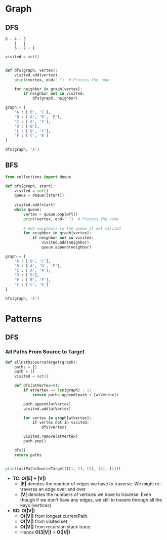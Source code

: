 # Graph
## DFS
```
6 - 4 - 3
    |   |
    5 - 2 - 1
```

```python
visited = set()


def dfs(graph, vertex):
    visited.add(vertex)
    print(vertex, end=" ")  # Process the node

    for neighbor in graph[vertex]:
        if neighbor not in visited:
            dfs(graph, neighbor)

graph = {
    'A': ['B', 'C'],
    'B': ['A', 'D', 'E'],
    'C': ['A', 'F'],
    'D': ['B'],
    'E': ['B', 'F'],
    'F': ['C', 'E']
}

dfs(graph, 'A')
```

## BFS
```python
from collections import deque

def bfs(graph, start):
    visited = set()
    queue = deque([start])
    
    visited.add(start)
    while queue:
        vertex = queue.popleft()
        print(vertex, end=" ")  # Process the node
        
        # Add neighbors to the queue if not visited
        for neighbor in graph[vertex]:
            if neighbor not in visited:
                visited.add(neighbor)
                queue.append(neighbor)

graph = {
    'A': ['B', 'C'],
    'B': ['A', 'D', 'E'],
    'C': ['A', 'F'],
    'D': ['B'],
    'E': ['B', 'F'],
    'F': ['C', 'E']
}

bfs(graph, 'A')
```

# Patterns
## DFS
### [All Paths From Source to Target](https://leetcode.com/problems/all-paths-from-source-to-target/)
```python
def allPathsSourceTarget(graph):
    paths = []
    path = []
    visited = set()

    def dfs(atVertex=0):
        if atVertex == len(graph) - 1:
            return paths.append(path + [atVertex])

        path.append(atVertex)
        visited.add(atVertex)

        for vertex in graph[atVertex]:
            if vertex not in visited:
                dfs(vertex)

        visited.remove(atVertex)
        path.pop()

    dfs()
    return paths


print(allPathsSourceTarget([[1, 2], [3], [3], []]))
```
- **TC**: **O(|E| + |V|)**
    - **|E|** denotes the number of edges we have to traverse. We might re-traverse an edge over and over
    - **|V|** denotes the numbers of vertices we have to traverse. Even though if we don't have any edges, we still to travere through all the keys (vertices)
- **SC**: **O(|V|)**
    - **O(|V|)** from longest currentPath.
    - **O(|V|)** from visited set
    - **O(|V|)** from recursion stack trace.
    - Hence **O(3|V|)** > **O(|V|)**
